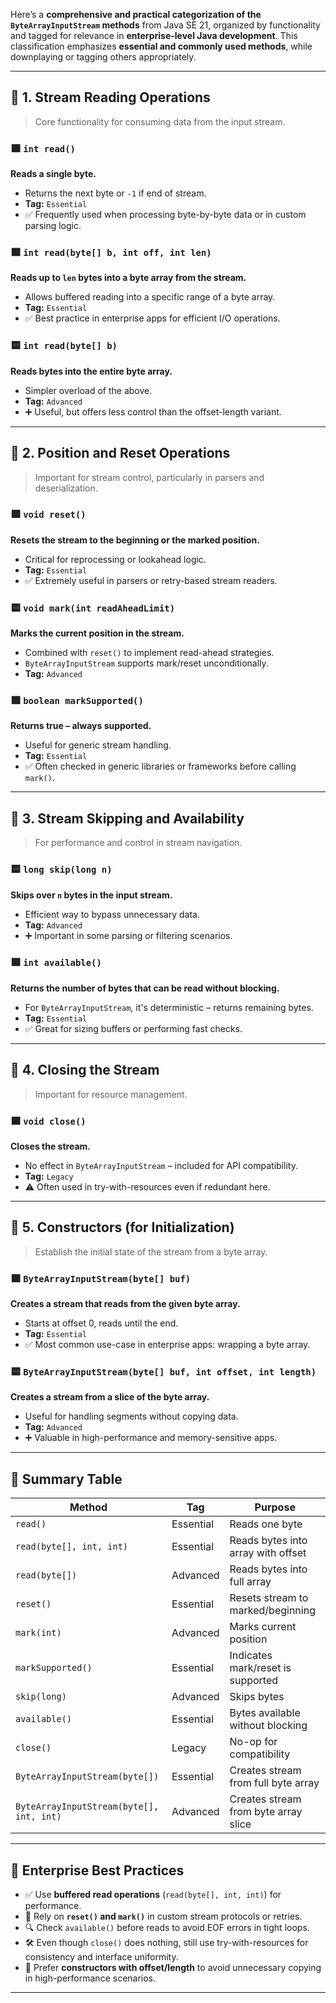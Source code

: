 Here’s a **comprehensive and practical categorization of the `ByteArrayInputStream` methods** from Java SE 21, organized by functionality and tagged for relevance in **enterprise-level Java development**. This classification emphasizes **essential and commonly used methods**, while downplaying or tagging others appropriately.

---

## 🔹 **1. Stream Reading Operations**
> Core functionality for consuming data from the input stream.

### 🟩 `int read()`
**Reads a single byte.**
- Returns the next byte or `-1` if end of stream.
- **Tag:** `Essential`
- ✅ Frequently used when processing byte-by-byte data or in custom parsing logic.

### 🟩 `int read(byte[] b, int off, int len)`
**Reads up to `len` bytes into a byte array from the stream.**
- Allows buffered reading into a specific range of a byte array.
- **Tag:** `Essential`
- ✅ Best practice in enterprise apps for efficient I/O operations.

### 🟨 `int read(byte[] b)`
**Reads bytes into the entire byte array.**
- Simpler overload of the above.
- **Tag:** `Advanced`
- ➕ Useful, but offers less control than the offset-length variant.

---

## 🔹 **2. Position and Reset Operations**
> Important for stream control, particularly in parsers and deserialization.

### 🟩 `void reset()`
**Resets the stream to the beginning or the marked position.**
- Critical for reprocessing or lookahead logic.
- **Tag:** `Essential`
- ✅ Extremely useful in parsers or retry-based stream readers.

### 🟨 `void mark(int readAheadLimit)`
**Marks the current position in the stream.**
- Combined with `reset()` to implement read-ahead strategies.
- `ByteArrayInputStream` supports mark/reset unconditionally.
- **Tag:** `Advanced`

### 🟩 `boolean markSupported()`
**Returns true – always supported.**
- Useful for generic stream handling.
- **Tag:** `Essential`
- ✅ Often checked in generic libraries or frameworks before calling `mark()`.

---

## 🔹 **3. Stream Skipping and Availability**
> For performance and control in stream navigation.

### 🟨 `long skip(long n)`
**Skips over `n` bytes in the input stream.**
- Efficient way to bypass unnecessary data.
- **Tag:** `Advanced`
- ➕ Important in some parsing or filtering scenarios.

### 🟩 `int available()`
**Returns the number of bytes that can be read without blocking.**
- For `ByteArrayInputStream`, it's deterministic – returns remaining bytes.
- **Tag:** `Essential`
- ✅ Great for sizing buffers or performing fast checks.

---

## 🔹 **4. Closing the Stream**
> Important for resource management.

### 🟦 `void close()`
**Closes the stream.**
- No effect in `ByteArrayInputStream` – included for API compatibility.
- **Tag:** `Legacy`
- ⚠️ Often used in try-with-resources even if redundant here.

---

## 🔹 **5. Constructors (for Initialization)**
> Establish the initial state of the stream from a byte array.

### 🟩 `ByteArrayInputStream(byte[] buf)`
**Creates a stream that reads from the given byte array.**
- Starts at offset 0, reads until the end.
- **Tag:** `Essential`
- ✅ Most common use-case in enterprise apps: wrapping a byte array.

### 🟨 `ByteArrayInputStream(byte[] buf, int offset, int length)`
**Creates a stream from a slice of the byte array.**
- Useful for handling segments without copying data.
- **Tag:** `Advanced`
- ➕ Valuable in high-performance and memory-sensitive apps.

---

## 🔹 Summary Table

| Method                                       | Tag          | Purpose                                                       |
|---------------------------------------------|--------------|---------------------------------------------------------------|
| `read()`                                     | Essential    | Reads one byte                                                |
| `read(byte[], int, int)`                    | Essential    | Reads bytes into array with offset                            |
| `read(byte[])`                               | Advanced     | Reads bytes into full array                                   |
| `reset()`                                    | Essential    | Resets stream to marked/beginning                             |
| `mark(int)`                                  | Advanced     | Marks current position                                        |
| `markSupported()`                            | Essential    | Indicates mark/reset is supported                             |
| `skip(long)`                                 | Advanced     | Skips bytes                                                   |
| `available()`                                | Essential    | Bytes available without blocking                              |
| `close()`                                    | Legacy       | No-op for compatibility                                       |
| `ByteArrayInputStream(byte[])`              | Essential    | Creates stream from full byte array                           |
| `ByteArrayInputStream(byte[], int, int)`    | Advanced     | Creates stream from byte array slice                          |

---

## 🏢 **Enterprise Best Practices**

- ✅ Use **buffered read operations** (`read(byte[], int, int)`) for performance.
- 🔄 Rely on **`reset()` and `mark()`** in custom stream protocols or retries.
- 🔍 Check `available()` before reads to avoid EOF errors in tight loops.
- 🛠️ Even though `close()` does nothing, still use try-with-resources for consistency and interface uniformity.
- 🧪 Prefer **constructors with offset/length** to avoid unnecessary copying in high-performance scenarios.

---


